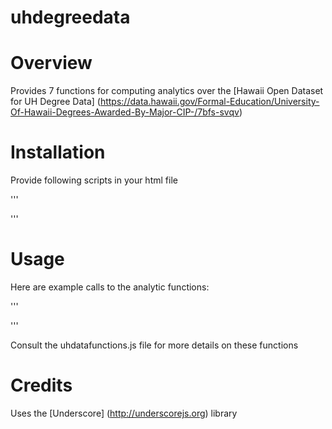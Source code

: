 # uhdegreedata
# Overview

Provides 7 functions for computing analytics over the [Hawaii Open Dataset for UH Degree Data] (https://data.hawaii.gov/Formal-Education/University-Of-Hawaii-Degrees-Awarded-By-Major-CIP-/7bfs-svqv)

# Installation

Provide following scripts in your html file

'''
<script src="//philipmjohnson.github.io/ics314f15/morea/underscore/underscore-min.js"></script>
  <script src="//philipmjohnson.github.io/ics314f15/morea/underscore/uhdata.js"></script>
  <script src="uhdatafunctions.js"></script>
'''

# Usage

Here are example calls to the analytic functions:

'''
<script>
    console.log("Total Degrees", totalDegrees(uhdata));
    console.log("Percentage Hawaiian", percentageHawaiian(uhdata));
    console.log("Total Degrees By Year", totalDegreesByYear(uhdata, 2012));
    console.log("List Campuses", listCampuses(uhdata));
    console.log("List Campus Degrees", listCampusDegrees(uhdata));
    console.log("Max Degrees", maxDegrees(uhdata));
    console.log("Doctoral Degree Programs", doctoralDegreePrograms(uhdata));
</script>
'''

Consult the uhdatafunctions.js file for more details on these functions

# Credits

Uses the [Underscore] (http://underscorejs.org) library

